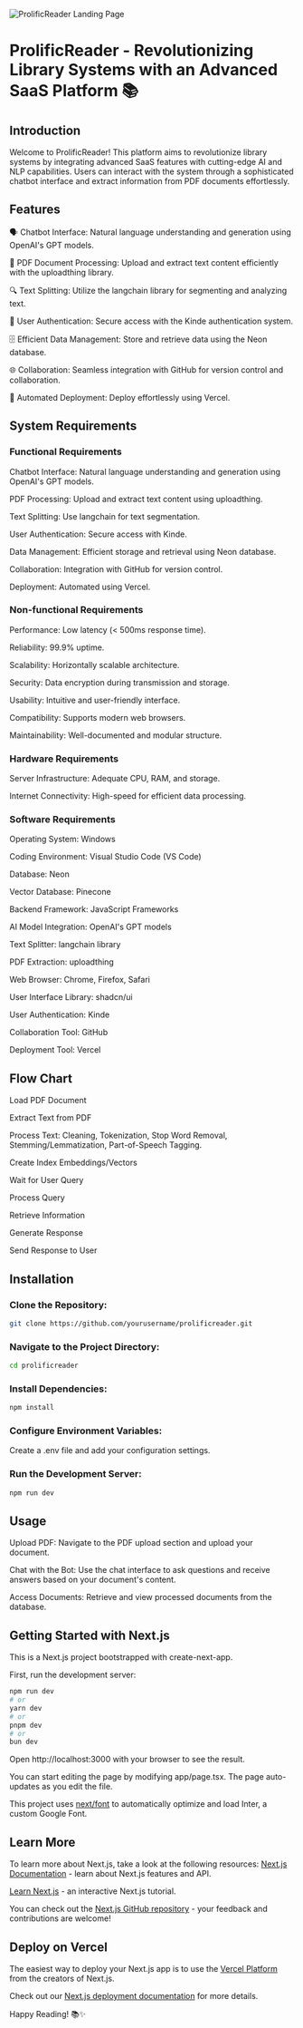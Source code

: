 ![ProlificReader Landing Page](https://github.com/hruthiknd/revolutionizing_library_systems_with_an_advanced_saas_platform-GPT-LLMs-LangChain/assets/86236166/68c1e843-669c-4ee3-9cb4-02731791d960)
# ProlificReader - Revolutionizing Library Systems with an Advanced SaaS Platform 📚

## Introduction
Welcome to ProlificReader! This platform aims to revolutionize library systems by integrating advanced SaaS features with cutting-edge AI and NLP capabilities. Users can interact with the system through a sophisticated chatbot interface and extract information from PDF documents effortlessly.

## Features
🗣️ Chatbot Interface: Natural language understanding and generation using OpenAI's GPT models.

📄 PDF Document Processing: Upload and extract text content efficiently with the uploadthing library.

🔍 Text Splitting: Utilize the langchain library for segmenting and analyzing text.

🔐 User Authentication: Secure access with the Kinde authentication system.

🗄️ Efficient Data Management: Store and retrieve data using the Neon database.

🌐 Collaboration: Seamless integration with GitHub for version control and collaboration.

🚀 Automated Deployment: Deploy effortlessly using Vercel.

## System Requirements
### Functional Requirements
Chatbot Interface: Natural language understanding and generation using OpenAI's GPT models.

PDF Processing: Upload and extract text content using uploadthing.

Text Splitting: Use langchain for text segmentation.

User Authentication: Secure access with Kinde.

Data Management: Efficient storage and retrieval using Neon database.

Collaboration: Integration with GitHub for version control.

Deployment: Automated using Vercel.

### Non-functional Requirements
Performance: Low latency (< 500ms response time).

Reliability: 99.9% uptime.

Scalability: Horizontally scalable architecture.

Security: Data encryption during transmission and storage.

Usability: Intuitive and user-friendly interface.

Compatibility: Supports modern web browsers.

Maintainability: Well-documented and modular structure.

### Hardware Requirements
Server Infrastructure: Adequate CPU, RAM, and storage.

Internet Connectivity: High-speed for efficient data processing.

### Software Requirements
Operating System: Windows

Coding Environment: Visual Studio Code (VS Code)

Database: Neon

Vector Database: Pinecone

Backend Framework: JavaScript Frameworks

AI Model Integration: OpenAI's GPT models

Text Splitter: langchain library

PDF Extraction: uploadthing

Web Browser: Chrome, Firefox, Safari

User Interface Library: shadcn/ui

User Authentication: Kinde

Collaboration Tool: GitHub

Deployment Tool: Vercel

## Flow Chart
Load PDF Document

Extract Text from PDF

Process Text: Cleaning, Tokenization, Stop Word Removal, Stemming/Lemmatization, Part-of-Speech Tagging.

Create Index Embeddings/Vectors

Wait for User Query

Process Query

Retrieve Information

Generate Response

Send Response to User

## Installation
### Clone the Repository:
```bash
git clone https://github.com/yourusername/prolificreader.git
```
### Navigate to the Project Directory:
```bash
cd prolificreader
```
### Install Dependencies:
```bash
npm install
```
### Configure Environment Variables:
Create a .env file and add your configuration settings.
### Run the Development Server:
```bash
npm run dev
```

## Usage
Upload PDF: Navigate to the PDF upload section and upload your document.

Chat with the Bot: Use the chat interface to ask questions and receive answers based on your document's content.

Access Documents: Retrieve and view processed documents from the database.

## Getting Started with Next.js
This is a Next.js project bootstrapped with create-next-app.

First, run the development server:
```bash
npm run dev
# or
yarn dev
# or
pnpm dev
# or
bun dev
```
Open http://localhost:3000 with your browser to see the result.

You can start editing the page by modifying app/page.tsx. The page auto-updates as you edit the file.

This project uses [next/font](https://nextjs.org/docs/pages/building-your-application/optimizing/fonts) to automatically optimize and load Inter, a custom Google Font.

## Learn More
To learn more about Next.js, take a look at the following resources:
[Next.js Documentation](https://nextjs.org/docs) - learn about Next.js features and API.

[Learn Next.js](https://nextjs.org/learn) - an interactive Next.js tutorial.

You can check out the [Next.js GitHub repository](https://github.com/vercel/next.js/) - your feedback and contributions are welcome!

## Deploy on Vercel
The easiest way to deploy your Next.js app is to use the [Vercel Platform](https://vercel.com/new?utm_medium=default-template&filter=next.js&utm_source=create-next-app&utm_campaign=create-next-app-readme) from the creators of Next.js.

Check out our [Next.js deployment documentation](https://nextjs.org/docs/pages/building-your-application/deploying) for more details.

Happy Reading! 📚✨
